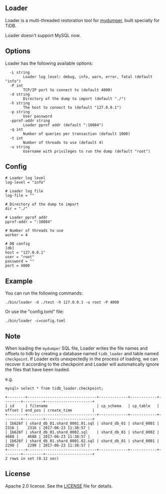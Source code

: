 ## Loader
Loader is a multi-threaded restoration tool for [mydumper](https://github.com/maxbube/mydumper), built specially for TiDB.

Loader doesn't support MySQL now. 

## Options
Loader has the following available options:
```
  -L string
    	Loader log level: debug, info, warn, error, fatal (default "info")
  -P int
    	TCP/IP port to connect to (default 4000)
  -d string
    	Directory of the dump to import (default "./")
  -h string
    	The host to connect to (default "127.0.0.1")
  -p string
    	User password
  -pprof-addr string
    	Loader pprof addr (default ":10084")
  -q int
    	Number of queries per transaction (default 1000)
  -t int
    	Number of threads to use (default 4)
  -u string
    	Username with privileges to run the dump (default "root")
```

## Config
```
# Loader log level
log-level = "info"

# Loader log file
log-file = ""

# Directory of the dump to import
dir = "./"

# Loader pprof addr
pprof-addr = ":10084"

# Number of threads to use
worker = 4

# DB config
[db]
host = "127.0.0.1"
user = "root"
password = ""
port = 4000
```

## Example
You can run the following commands:
```
./bin/loader -d ./test -h 127.0.0.1 -u root -P 4000
```
Or use the "config.toml" file:
```
./bin/loader -c=config.toml
```

## Note
When loading the `mydumper` SQL file, Loader writes the file names and offsets to tidb by creating a database named `tidb_loader` and table named `checkpoint`. If Loader exits unexpectedly in the process of loading, we can recover it according to the checkpoint and Loader will automatically ignore the files that have been loaded.

e.g. 

```
mysql> select * from tidb_loader.checkpoint;

+--------+-------------------------------+-------------+------------+--------+---------+---------------------+
| id     | filename                      | cp_schema   | cp_table   | offset | end_pos | create_time         |
+--------+-------------------------------+-------------+------------+--------+---------+---------------------+
| 1b626f | shard_db_01.shard_0001.01.sql | shard_db_01 | shard_0001 |   2316 |    2316 | 2017-06-23 11:38:57 |
| 1b626f | shard_db_01.shard_0002.sql    | shard_db_01 | shard_0002 |   4688 |    4688 | 2017-06-23 11:38:57 |
| 1b626f | shard_db_01.shard_0001.02.sql | shard_db_01 | shard_0001 |   2290 |    2290 | 2017-06-23 11:38:57 |
+--------+-------------------------------+-------------+------------+--------+---------+---------------------+
2 rows in set (0.12 sec)
```

## License
Apache 2.0 license. See the [LICENSE](../LICENSE) file for details.

